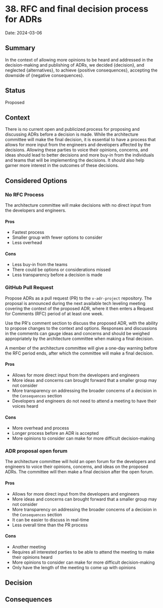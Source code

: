 # 38. RFC and final decision process for ADRs

Date: 2024-03-06

## Summary
In the context of allowing more opinions to be heard and addressed in the decision-making and publishing of ADRs,
we decided {decision},
and neglected {alternatives},
to achieve {positive consequences},
accepting the downside of {negative consequences}.

## Status
Proposed

## Context
There is no current open and publicized process for proposing and discussing ADRs before a decision is made.
While the architecture committee will make the final decision, it is essential to have a process that allows for more input from the engineers and developers affected by the decisions.
Allowing these parties to voice their opinions, concerns, and ideas should lead to better decisions and more buy-in from the individuals and teams that will be implementing the decisions. It should also help garner more interest in the outcomes of these decisions.

## Considered Options

### No RFC Process

The architecture committee will make decisions with no direct input from the developers and engineers.

#### Pros
* Fastest process
* Smaller group with fewer options to consider
* Less overhead

#### Cons
* Less buy-in from the teams
* There could be options or considerations missed
* Less transparency before a decision is made

### GitHub Pull Request

Propose ADRs as a pull request (PR) to the `v-adr-project` repository. 
The proposal is announced during the next available tech leveling meeting covering the context of the proposed ADR, where it then enters a Request for Comments (RFC) period of at least one week.

Use the PR's comment section to discuss the proposed ADR, with the ability to propose changes to the context and options. Responses and discussions in the comments can gauge ideas and concerns and should be weighed appropriately by the architecture committee when making a final decision.

A member of the architecture committee will give a one-day warning before the RFC period ends, after which the committee will make a final decision.

#### Pros
* Allows for more direct input from the developers and engineers
* More ideas and concerns can brought forward that a smaller group may not consider
* More transparency on addressing the broader concerns of a decision in the `Consequences` section 
* Developers and engineers do not need to attend a meeting to have their voices heard

#### Cons
* More overhead and process
* Longer process before an ADR is accepted
* More opinions to consider can make for more difficult decision-making

### ADR proposal open forum

The architecture committee will hold an open forum for the developers and engineers to voice their opinions, concerns, and ideas on the proposed ADRs.
The committee will then make a final decision after the open forum.

#### Pros
* Allows for more direct input from the developers and engineers
* More ideas and concerns can brought forward that a smaller group may not consider
* More transparency on addressing the broader concerns of a decision in the `Consequences` section
* It can be easier to discuss in real-time
* Less overall time than the PR process

#### Cons
* Another meeting
* Requires all interested parties to be able to attend the meeting to make their opinions heard
* More opinions to consider can make for more difficult decision-making
* Only have the length of the meeting to come up with opinions

## Decision


## Consequences

